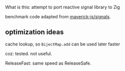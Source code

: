 What is this:
attempt to port reactive signal library to Zig

benchmark code adapted from [maverick-js/signals](https://github.com/maverick-js/signals/pull/19/files#diff-ed2047e0fe1c26b6afee97d3b120cc35ee4bc0203bc06be33687736a16ac4a8e).

## optimization ideas

cache lookup, so `BijectMap.add` can be used later faster

coz: tested. not useful.

ReleaseFast: same speed as ReleaseSafe.
